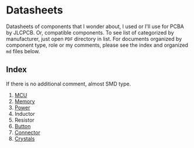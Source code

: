 # Datasheets
Datasheets of components that I wonder about, I used or I'll use for PCBA by JLCPCB. Or, compatible components.
To see list of categorized by manufacturer, just open `PDF` directory in list.
For documents organized by component type, role or my comments, please see the index and organized `md` files below.

## Index
If there is no additional comment, almost SMD type.

1. [MCU](/docs/MCU.md)
2. [Memory](/docs/Memory.md)
3. [Power](/docs/Power.md)
4. Inductor
5. Resistor
6. [Button](/docs/Button.md)
7. [Connector](/docs/Connector.md)
8. [Crystals](/docs/Crystals.md)
